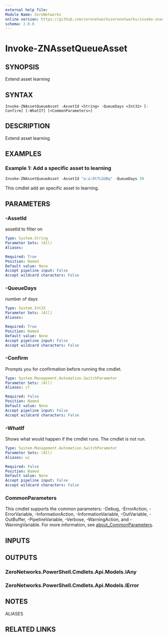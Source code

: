 ```yaml
---
external help file:
Module Name: ZeroNetworks
online version: https://github.com/zeronetworkszeronetworks/invoke-znassetqueueasset
schema: 2.0.0
---
```


# Invoke-ZNAssetQueueAsset

## SYNOPSIS
Extend asset learning

## SYNTAX

```
Invoke-ZNAssetQueueAsset -AssetId <String> -QueueDays <Int32> [-Confirm] [-WhatIf] [<CommonParameters>]
```

## DESCRIPTION
Extend asset learning

## EXAMPLES

### Example 1: Add a specific asset to learning
```powershell
Invoke-ZNAssetQueueAsset -AssetId "a:a:OtfLGUBq" -QueueDays 30
```

This cmdlet add an specific asset to learning.

## PARAMETERS

### -AssetId
assetId to filter on

```yaml
Type: System.String
Parameter Sets: (All)
Aliases:

Required: True
Position: Named
Default value: None
Accept pipeline input: False
Accept wildcard characters: False
```

### -QueueDays
number of days

```yaml
Type: System.Int32
Parameter Sets: (All)
Aliases:

Required: True
Position: Named
Default value: None
Accept pipeline input: False
Accept wildcard characters: False
```

### -Confirm
Prompts you for confirmation before running the cmdlet.

```yaml
Type: System.Management.Automation.SwitchParameter
Parameter Sets: (All)
Aliases: cf

Required: False
Position: Named
Default value: None
Accept pipeline input: False
Accept wildcard characters: False
```

### -WhatIf
Shows what would happen if the cmdlet runs.
The cmdlet is not run.

```yaml
Type: System.Management.Automation.SwitchParameter
Parameter Sets: (All)
Aliases: wi

Required: False
Position: Named
Default value: None
Accept pipeline input: False
Accept wildcard characters: False
```

### CommonParameters
This cmdlet supports the common parameters: -Debug, -ErrorAction, -ErrorVariable, -InformationAction, -InformationVariable, -OutVariable, -OutBuffer, -PipelineVariable, -Verbose, -WarningAction, and -WarningVariable. For more information, see [about_CommonParameters](http://go.microsoft.com/fwlink/?LinkID=113216).

## INPUTS

## OUTPUTS

### ZeroNetworks.PowerShell.Cmdlets.Api.Models.IAny

### ZeroNetworks.PowerShell.Cmdlets.Api.Models.IError

## NOTES

ALIASES

## RELATED LINKS

